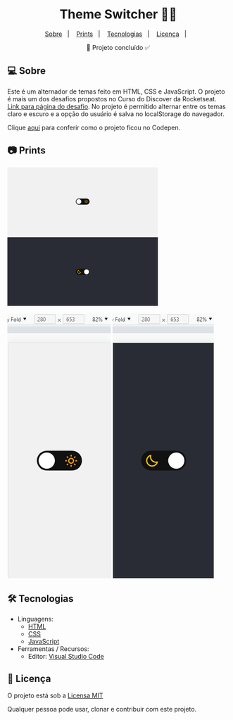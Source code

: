 <h1 align='center'>Theme Switcher 🌙🌞</h1>

<p align="center">
  <a href="#-sobre">Sobre</a>&nbsp;&nbsp;&nbsp;|&nbsp;&nbsp;&nbsp;
  <a href="#-prints">Prints</a>&nbsp;&nbsp;&nbsp;|&nbsp;&nbsp;&nbsp;
  <a href="#-tecnologias">Tecnologias</a>&nbsp;&nbsp;&nbsp;|&nbsp;&nbsp;&nbsp;
  <a href="#-licença">Licença</a>&nbsp;&nbsp;&nbsp;|&nbsp;&nbsp;&nbsp;
</p>

<p align='center'>🚀 Projeto concluído ✅</p>


## 💻 Sobre

Este é um alternador de temas feito em HTML, CSS e JavaScript. O projeto é mais um dos desafios propostos no Curso do Discover da Rocketseat. [Link para página do desafio](https://efficient-sloth-d85.notion.site/Desafio-Theme-Switcher-dbabdf77f70d43298df382c8e805fc13). No projeto é permitido alternar entre os temas claro e escuro e a opção do usuário é salva no localStorage do navegador.  

Clique [aqui](https://codepen.io/gustavo_victor/pen/PodmyqM) para conferir como o projeto ficou no Codepen.

## 📷 Prints

![img](./assets/img/screenshots/desktop.png) ![img](./assets/img/screenshots/desktop2.png)

![img](./assets/img/screenshots/mobile.png) ![img](./assets/img/screenshots/mobile2.png)

## 🛠 Tecnologias

- Linguagens: 
    - [HTML](https://developer.mozilla.org/pt-BR/docs/Web/HTML) 
    - [CSS](https://developer.mozilla.org/pt-BR/docs/Web/CSS)
    - [JavaScript](https://www.javascript.com/)
- Ferramentas / Recursos: 
    - Editor: [Visual Studio Code](https://code.visualstudio.com/)


## 📝 Licença 

O projeto está sob a [Licensa MIT](./LICENSE) 

Qualquer pessoa pode usar, clonar e contribuir com este projeto. 

